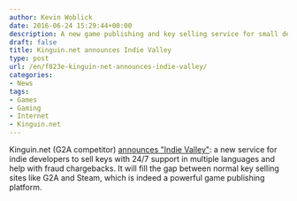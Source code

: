 ```yaml
---
author: Kevin Woblick
date: 2016-06-24 15:29:44+00:00
description: A new game publishing and key selling service for small developers.
draft: false
title: Kinguin.net announces Indie Valley
type: post
url: /en/f823e-kinguin-net-announces-indie-valley/
categories:
- News
tags:
- Games
- Gaming
- Internet
- Kinguin.net
---
```


Kinguin.net (G2A competitor) [announces "Indie Valley"](http://www.kinguin.net/blog/indie-valley): a new service for indie developers to sell keys with 24/7 support in multiple languages and help with fraud chargebacks. It will fill the gap between normal key selling sites like G2A and Steam, which is indeed a powerful game publishing platform.
